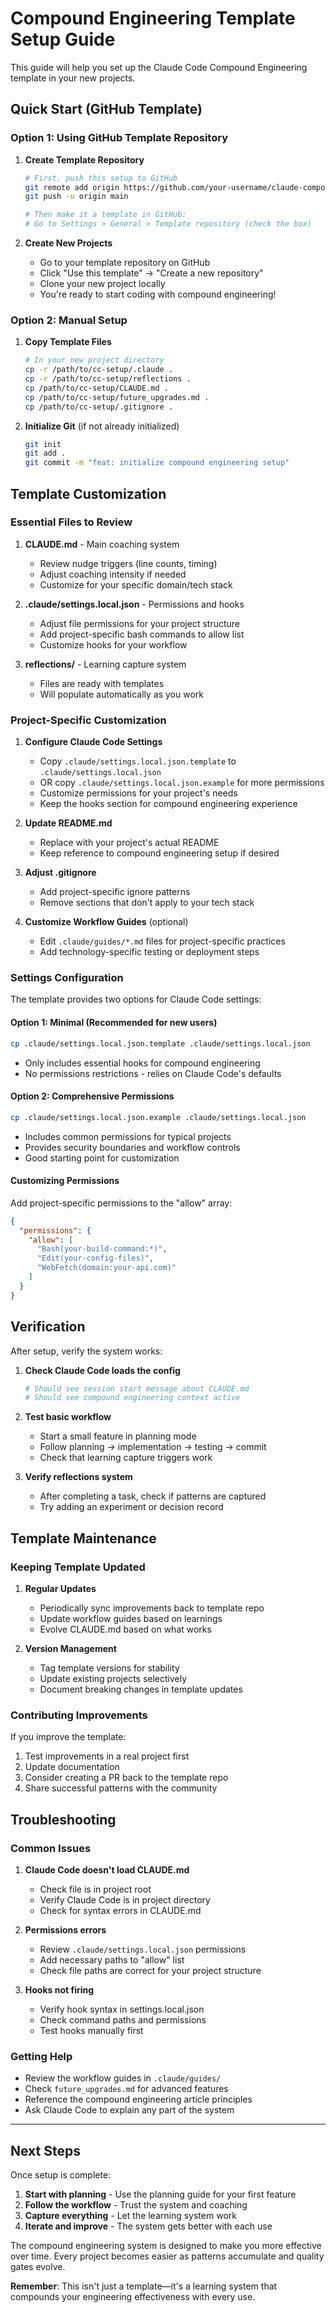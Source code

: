 # Compound Engineering Template Setup Guide

This guide will help you set up the Claude Code Compound Engineering template in your new projects.

## Quick Start (GitHub Template)

### Option 1: Using GitHub Template Repository

1. **Create Template Repository**
   ```bash
   # First, push this setup to GitHub
   git remote add origin https://github.com/your-username/claude-compound-engineering-template.git
   git push -u origin main
   
   # Then make it a template in GitHub:
   # Go to Settings > General > Template repository (check the box)
   ```

2. **Create New Projects**
   - Go to your template repository on GitHub
   - Click "Use this template" → "Create a new repository"
   - Clone your new project locally
   - You're ready to start coding with compound engineering!

### Option 2: Manual Setup

1. **Copy Template Files**
   ```bash
   # In your new project directory
   cp -r /path/to/cc-setup/.claude .
   cp -r /path/to/cc-setup/reflections .
   cp /path/to/cc-setup/CLAUDE.md .
   cp /path/to/cc-setup/future_upgrades.md .
   cp /path/to/cc-setup/.gitignore .
   ```

2. **Initialize Git** (if not already initialized)
   ```bash
   git init
   git add .
   git commit -m "feat: initialize compound engineering setup"
   ```

## Template Customization

### Essential Files to Review

1. **CLAUDE.md** - Main coaching system
   - Review nudge triggers (line counts, timing)
   - Adjust coaching intensity if needed
   - Customize for your specific domain/tech stack

2. **.claude/settings.local.json** - Permissions and hooks
   - Adjust file permissions for your project structure
   - Add project-specific bash commands to allow list
   - Customize hooks for your workflow

3. **reflections/** - Learning capture system
   - Files are ready with templates
   - Will populate automatically as you work

### Project-Specific Customization

1. **Configure Claude Code Settings**
   - Copy `.claude/settings.local.json.template` to `.claude/settings.local.json`
   - OR copy `.claude/settings.local.json.example` for more permissions
   - Customize permissions for your project's needs
   - Keep the hooks section for compound engineering experience

2. **Update README.md**
   - Replace with your project's actual README
   - Keep reference to compound engineering setup if desired

3. **Adjust .gitignore**
   - Add project-specific ignore patterns
   - Remove sections that don't apply to your tech stack

4. **Customize Workflow Guides** (optional)
   - Edit `.claude/guides/*.md` files for project-specific practices
   - Add technology-specific testing or deployment steps

### Settings Configuration

The template provides two options for Claude Code settings:

#### Option 1: Minimal (Recommended for new users)
```bash
cp .claude/settings.local.json.template .claude/settings.local.json
```
- Only includes essential hooks for compound engineering
- No permissions restrictions - relies on Claude Code's defaults

#### Option 2: Comprehensive Permissions
```bash
cp .claude/settings.local.json.example .claude/settings.local.json
```
- Includes common permissions for typical projects
- Provides security boundaries and workflow controls
- Good starting point for customization

#### Customizing Permissions
Add project-specific permissions to the "allow" array:
```json
{
  "permissions": {
    "allow": [
      "Bash(your-build-command:*)",
      "Edit(your-config-files)",
      "WebFetch(domain:your-api.com)"
    ]
  }
}
```

## Verification

After setup, verify the system works:

1. **Check Claude Code loads the config**
   ```bash
   # Should see session start message about CLAUDE.md
   # Should see compound engineering context active
   ```

2. **Test basic workflow**
   - Start a small feature in planning mode
   - Follow planning → implementation → testing → commit
   - Check that learning capture triggers work

3. **Verify reflections system**
   - After completing a task, check if patterns are captured
   - Try adding an experiment or decision record

## Template Maintenance

### Keeping Template Updated

1. **Regular Updates**
   - Periodically sync improvements back to template repo
   - Update workflow guides based on learnings
   - Evolve CLAUDE.md based on what works

2. **Version Management**
   - Tag template versions for stability
   - Update existing projects selectively
   - Document breaking changes in template updates

### Contributing Improvements

If you improve the template:
1. Test improvements in a real project first
2. Update documentation
3. Consider creating a PR back to the template repo
4. Share successful patterns with the community

## Troubleshooting

### Common Issues

1. **Claude Code doesn't load CLAUDE.md**
   - Check file is in project root
   - Verify Claude Code is in project directory
   - Check for syntax errors in CLAUDE.md

2. **Permissions errors**
   - Review `.claude/settings.local.json` permissions
   - Add necessary paths to "allow" list
   - Check file paths are correct for your project structure

3. **Hooks not firing**
   - Verify hook syntax in settings.local.json
   - Check command paths and permissions
   - Test hooks manually first

### Getting Help

- Review the workflow guides in `.claude/guides/`
- Check `future_upgrades.md` for advanced features
- Reference the compound engineering article principles
- Ask Claude Code to explain any part of the system

---

## Next Steps

Once setup is complete:

1. **Start with planning** - Use the planning guide for your first feature
2. **Follow the workflow** - Trust the system and coaching
3. **Capture everything** - Let the learning system work
4. **Iterate and improve** - The system gets better with each use

The compound engineering system is designed to make you more effective over time. Every project becomes easier as patterns accumulate and quality gates evolve.

**Remember**: This isn't just a template—it's a learning system that compounds your engineering effectiveness with every use.